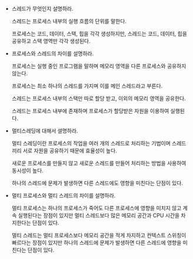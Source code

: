 - 스레드가 무엇인지 설명하라.
    
    스레드는 프로세스 내부의 실행 흐름의 단위를 말한다.
    
    프로세스는 코드, 데이터, 스택, 힙을 각각 생성하지만, 스레드는 코드, 데이터, 힙을 공유하고 스택 영역만 각각 생성된다.
    
- 프로세스와 스레드의 차이를 설명하라.
    
    프로세스는 실행 중인 프로그램을 말하며 메모리 영역을 다른 프로세스와 공유하지 않는다.
    
    프로세스는 최소 하나의 스레드를 가지며 이를 메인 스레드라고 부른다.
    
    스레드는 프로세스 내부의 스택만 따로 할당 받고, 이외의 메모리 영역을 공유한다.
    
    스레드는 프로세스 내부에 존재하며 프로세스가 할당받은 자원을 이용하여 실행된다.
    
- 멀티스레딩에 대해서 셜명하라.
    
    멀티 스레딩이란 프로세스의 작업을 여러 개의 스레드로 처리하는 기법이며 스레드 끼리 서로 자원을 공유하기 때문에 효율성이 높다.
    
    새로운 프로세스를 만들지 않고 새로운 스레드를 만들어 처리하는 방법을 사용하여 동시성이 높다.
    
    하나의 스레드에 문제가 발생하면 다른 스레드에도 영향을 미친다는 단점이 있다.
    
- 멀티 프로세스와 멀티 스레드의 차이를 설명하라.
    
    멀티 프로세스는 하나의 프로세스가 죽어도 다른 프로세스에 영향을 미치지 않고 계속 실행된다는 장점이 있지만 멀티 스레드보다 많은 메모리 공간과 CPU 시간을 차지한다는 단점이 있다.
    
    멀티 스레드는 멀티 프로세스보다 메모리 공간을 적게 차지하고 컨텍스트 스위칭이 빠르다는 장점이 있지만 하나의 스레드에 문제가 발생하면 다른 스레드에 영향을 미친다는 단점이 있다.
